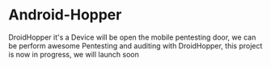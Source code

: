 # Android-Hopper
DroidHopper it's a Device will be open the mobile pentesting door, we can be perform awesome Pentesting and auditing with DroidHopper, this project is now in progress, we will launch soon
